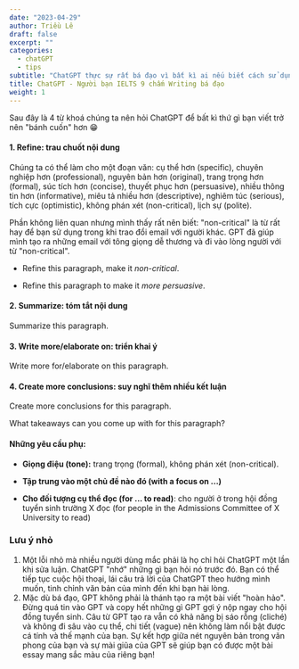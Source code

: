```yaml
---
date: "2023-04-29"
author: Triều Lê
draft: false
excerpt: ""
categories:
  - chatGPT
  - tips
subtitle: "ChatGPT thực sự rất bá đạo vì bất kì ai nếu biết cách sử dụng nó đều có thể viết luận tiếng Anh mượt mà, mạch lạc như một người bản địa thực thụ."
title: ChatGPT - Người bạn IELTS 9 chấm Writing bá đạo
weight: 1
---
```


Sau đây là 4 từ khoá chúng ta nên hỏi ChatGPT để bất kì thứ gì bạn viết trở nên "bánh cuốn" hơn 😁

#### **1. Refine: trau chuốt nội dung** 

Chúng ta có thể làm cho một đoạn văn: cụ thể hơn (specific), chuyên nghiệp hơn (professional), nguyên bản hơn (original), trang trọng hơn (formal), súc tích hơn (concise), thuyết phục hơn (persuasive), nhiều thông tin hơn (informative), miêu tả nhiều hơn (descriptive), nghiêm túc (serious), tích cực (optimistic), không phán xét (non-critical), lịch sự (polite).

Phần không liên quan nhưng mình thấy rất nên biết: "non-critical" là từ rất hay để bạn sử dụng trong khi trao đổi email với người khác. GPT đã giúp mình tạo ra những email với tông giọng dễ thương và đi vào lòng người với từ "non-critical".

- Refine this paragraph, make it *non-critical*.

- Refine this paragraph to make it *more persuasive*. 

#### **2. Summarize: tóm tắt nội dung**

Summarize this paragraph.

#### **3. Write more/elaborate on: triển khai ý** 

Write more for/elaborate on this paragraph.

#### **4. Create more conclusions: suy nghĩ thêm nhiều kết luận** 

Create more conclusions for this paragraph.

What takeaways can you come up with for this paragraph?

#### Những yêu cầu phụ:

- **Giọng điệu (tone):** trang trọng (formal), không phán xét (non-critical).

- **Tập trung vào một chủ đề nào đó (with a focus on ...)**

- **Cho đối tượng cụ thể đọc (for ... to read)**: cho người ở trong hội đồng tuyển sinh trường X đọc (for people in the Admissions Committee of X University to read)

### Lưu ý nhỏ
1. Một lỗi nhỏ mà nhiều người dùng mắc phải là họ chỉ hỏi ChatGPT một lần khi sửa luận. ChatGPT "nhớ" những gì bạn hỏi nó trước đó. Bạn có thể tiếp tục cuộc hội thoại, lái câu trả lời của ChatGPT theo hướng mình muốn, tinh chỉnh văn bản của mình đến khi bạn hài lòng. 
2. Mặc dù bá đạo, GPT không phải là thánh tạo ra một bài viết "hoàn hảo". Đừng quá tin vào GPT và copy hết những gì GPT gợi ý nộp ngay cho hội đồng tuyển sinh. Câu từ GPT tạo ra vẫn có khả năng bị sáo rỗng (cliché) và không đi sâu vào cụ thể, chi tiết (vague) nên không làm nổi bật được cá tính và thế mạnh của bạn. Sự kết hợp giữa nét nguyên bản trong văn phong của bạn và sự mài giũa của GPT sẽ giúp bạn có được một bài essay mang sắc màu của riêng bạn!
